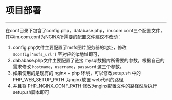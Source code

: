 # 项目部署

---

在conf目录下包含了config.php，database.php，im.com.conf三个配置文件，其中im.com.conf为NGINX所需要的配置文件建议不改动：

1. config.php文件主要配置了msfs图片服务器的地址，修改 `$config['msfs_url']` 至对应的ip地址即可，
2. dababase.php文件主要配置了链接 mysql数据库所需要的参数，根据自己的需求修改 `hostname`，`username`，`password` 这三个参数。
3. 如果使用的是现有的 nginx + php 环境，可以修改setup.sh 中的 PHP_WEB_SETUP_PATH 为nginx放置 web代码的路径,
4. 并且将 PHP_NGINX_CONF_PATH 修改为nginx配置文件的路径然后执行setup.sh脚本即可













